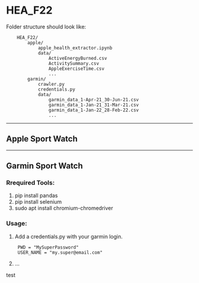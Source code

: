 # HEA_F22

Folder structure should look like:

        HEA_F22/
            apple/
                apple_health_extractor.ipynb
                data/
                    ActiveEnergyBurned.csv
                    ActivitySummary.csv
                    AppleExerciseTime.csv
                    ...
            garmin/
                crawler.py
                credentials.py
                data/
                    garmin_data_1-Apr-21_30-Jun-21.csv
                    garmin_data_1-Jan-21_31-Mar-21.csv
                    garmin_data_1-Jan-22_28-Feb-22.csv
                    ...

---

## Apple Sport Watch



---

## Garmin Sport Watch




### Rrequired Tools:

1. pip install pandas 
2. pip install selenium
3. sudo apt install chromium-chromedriver


### Usage:

1. Add a credentials.py with your garmin login.

        PWD = "MySuperPassword"
        USER_NAME = "my.super@email.com"

2. ...

test
